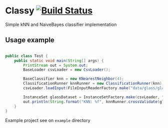 # Classy [![Build Status](https://travis-ci.org/koneko096/Classy.svg?branch=master)](https://travis-ci.org/koneko096/Classy)

Simple kNN and NaiveBayes classifier implementation

## Usage example

```java

public class Test {
    public static void main(String[] args) {
        PrintStream out = System.out;
        BaseLoader csvLoader = new CsvLoader();

        BaseClassifier knn = new KNearestNeighbor(4);
        ClassificationRunner knnRunner = new ClassificationRunner(knn);
        csvLoader.loadInput(FileInputReaderFactory.make("data/glass/glass.csv"));

        InstanceSet glassDataset = InstanceSetFactory.make(csvLoader, "glass dataset");
        out.println(String.format("KNN: %f", knnRunner.crossValidate(glassDataset, 10)));
    }
}

```

Example project see on `example` directory
